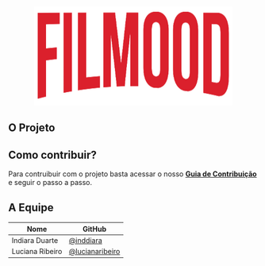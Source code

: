 <p align="center">
  <img width="400" height="200" src="./docs/_media/logo.png">
  <br />
</p>


## O Projeto


## Como contribuir?
Para contruibuir com o projeto basta acessar o nosso [**Guia de Contribuição**](https://github.com/lucianaribeiro/filmood/blob/master/CONTRIBUTING.md) e seguir o passo a passo.

## A Equipe

| Nome | GitHub |
| --------- | -------- |
| Indiara Duarte | [@inddiara](https://github.com/inddiara) |
| Luciana Ribeiro | [@lucianaribeiro](https://github.com/lucianaribeiro) |
